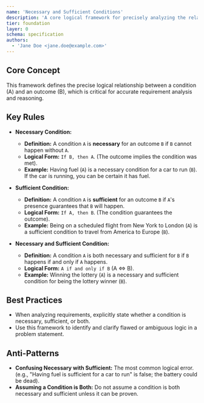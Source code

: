 ```yaml
---
name: 'Necessary and Sufficient Conditions'
description: 'A core logical framework for precisely analyzing the relationship between conditions and outcomes.'
tier: foundation
layer: 0
schema: specification
authors:
  - 'Jane Doe <jane.doe@example.com>'
---
```


## Core Concept

This framework defines the precise logical relationship between a condition (A) and an outcome (B), which is critical for accurate requirement analysis and reasoning.

## Key Rules

- **Necessary Condition:**
  - **Definition:** A condition `A` is **necessary** for an outcome `B` if `B` cannot happen without `A`.
  - **Logical Form:** `If B, then A`. (The outcome implies the condition was met).
  - **Example:** Having fuel (`A`) is a necessary condition for a car to run (`B`). If the car is running, you can be certain it has fuel.

- **Sufficient Condition:**
  - **Definition:** A condition `A` is **sufficient** for an outcome `B` if `A`'s presence guarantees that `B` will happen.
  - **Logical Form:** `If A, then B`. (The condition guarantees the outcome).
  - **Example:** Being on a scheduled flight from New York to London (`A`) is a sufficient condition to travel from America to Europe (`B`).

- **Necessary and Sufficient Condition:**
  - **Definition:** A condition `A` is both necessary and sufficient for `B` if `B` happens if and only if `A` happens.
  - **Logical Form:** `A if and only if B` (A <=> B).
  - **Example:** Winning the lottery (`A`) is a necessary and sufficient condition for being the lottery winner (`B`).

## Best Practices

- When analyzing requirements, explicitly state whether a condition is necessary, sufficient, or both.
- Use this framework to identify and clarify flawed or ambiguous logic in a problem statement.

## Anti-Patterns

- **Confusing Necessary with Sufficient:** The most common logical error. (e.g., "Having fuel is sufficient for a car to run" is false; the battery could be dead).
- **Assuming a Condition is Both:** Do not assume a condition is both necessary and sufficient unless it can be proven.
